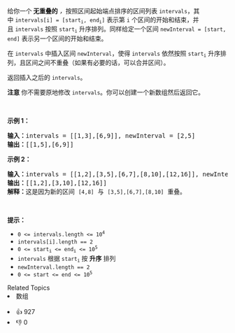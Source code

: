 <p>给你一个<strong> 无重叠的</strong><em> ，</em>按照区间起始端点排序的区间列表 <code>intervals</code>，其中&nbsp;<code>intervals[i] = [start<sub>i</sub>, end<sub>i</sub>]</code>&nbsp;表示第&nbsp;<code>i</code>&nbsp;个区间的开始和结束，并且&nbsp;<code>intervals</code>&nbsp;按照&nbsp;<code>start<sub>i</sub></code>&nbsp;升序排列。同样给定一个区间&nbsp;<code>newInterval = [start, end]</code>&nbsp;表示另一个区间的开始和结束。</p>

<p>在&nbsp;<code>intervals</code> 中插入区间&nbsp;<code>newInterval</code>，使得&nbsp;<code>intervals</code>&nbsp;依然按照&nbsp;<code>start<sub>i</sub></code>&nbsp;升序排列，且区间之间不重叠（如果有必要的话，可以合并区间）。</p>

<p>返回插入之后的&nbsp;<code>intervals</code>。</p>

<p><strong>注意</strong> 你不需要原地修改&nbsp;<code>intervals</code>。你可以创建一个新数组然后返回它。</p>

<p>&nbsp;</p>

<p><strong>示例&nbsp;1：</strong></p>

<pre>
<strong>输入：</strong>intervals = [[1,3],[6,9]], newInterval = [2,5]
<strong>输出：</strong>[[1,5],[6,9]]
</pre>

<p><strong>示例 2：</strong></p>

<pre>
<strong>输入：</strong>intervals = [[1,2],[3,5],[6,7],[8,10],[12,16]], newInterval = [4,8]
<strong>输出：</strong>[[1,2],[3,10],[12,16]]
<strong>解释：</strong>这是因为新的区间 <span><code>[4,8]</code></span> 与 <span><code>[3,5],[6,7],[8,10]</code></span>&nbsp;重叠。
</pre>

<p>&nbsp;</p>

<p><strong>提示：</strong></p>

<ul> 
 <li><code>0 &lt;= intervals.length &lt;= 10<sup>4</sup></code></li> 
 <li><code>intervals[i].length == 2</code></li> 
 <li><code>0 &lt;=&nbsp;start<sub>i</sub> &lt;=&nbsp;end<sub>i</sub> &lt;= 10<sup>5</sup></code></li> 
 <li><code>intervals</code> 根据 <code>start<sub>i</sub></code> 按 <strong>升序</strong> 排列</li> 
 <li><code>newInterval.length == 2</code></li> 
 <li><code>0 &lt;=&nbsp;start &lt;=&nbsp;end &lt;= 10<sup>5</sup></code></li> 
</ul>

<div><div>Related Topics</div><div><li>数组</li></div></div><br><div><li>👍 927</li><li>👎 0</li></div>